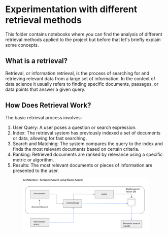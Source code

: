  # Experimentation with different retrieval methods


 This folder contains notebooks where you can find the analysis of different retrieval methods applied to the project but before that let's briefly explain some concepts.

 ## What is a retrieval?

 Retrieval, or information retrieval, is the process of searching for and retrieving relevant data from a large set of information. In the context of data science it usually refers to finding specific documents, passages, or data points that answer a given query.

 ## How Does Retrieval Work?

The basic retrieval process involves:

1. User Query: A user poses a question or search expression.
2. Index: The retrieval system has previously indexed a set of documents or data, allowing for fast searching.
3. Search and Matching: The system compares the query to the index and finds the most relevant documents based on certain criteria.
4. Ranking: Retrieved documents are ranked by relevance using a specific metric or algorithm.
5. Results: The most relevant documents or pieces of information are presented to the user.

 <div align="center">
     <img src="../../images/retrieval-schema.png" alt="Retrieval Schema" width="400" />
 </div>